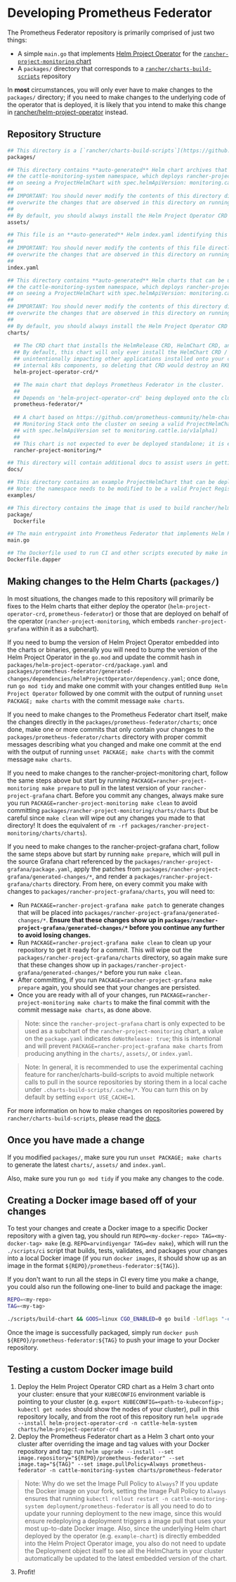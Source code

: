 # Developing Prometheus Federator

The Prometheus Federator repository is primarily comprised of just two things:
- A simple `main.go` that implements [Helm Project Operator](https://github.com/rancher/helm-project-operator) for the [`rancher-project-monitoring` chart](charts/rancher-project-monitoring)
- A `packages/` directory that corresponds to a [`rancher/charts-build-scripts`](https://github.com/rancher/charts-build-scripts) repository

In **most** circumstances, you will only ever have to make changes to the `packages/` directory; if you need to make changes to the underlying code of the operator that is deployed, it is likely that you intend to make this change in [rancher/helm-project-operator](https://github.com/rancher/helm-project-operator) instead.

## Repository Structure

```bash
## This directory is a [`rancher/charts-build-scripts`](https://github.com/rancher/charts-build-scripts) packages directory. See below for more details.
packages/

## This directory contains **auto-generated** Helm chart archives that can be used to deploy Prometheus Federator in a Kubernetes cluster in 
## the cattle-monitoring-system namespace, which deploys rancher-project-monitoring (located under charts/rancher-project-monitoring) 
## on seeing a ProjectHelmChart with spec.helmApiVersion: monitoring.cattle.io/v1alpha1.
##
## IMPORTANT: You should never modify the contents of this directory directly; you should always modify `packages` since that will 
## overwrite the changes that are observed in this directory on running a `make charts`.
##
## By default, you should always install the Helm Project Operator CRD chart before installing the main Prometheus Federator chart.
assets/

## This file is an **auto-generated** Helm index.yaml identifying this repository as a valid Helm repository that contains Helm charts.
##
## IMPORTANT: You should never modify the contents of this file directly; you should always modify `packages` since that will 
## overwrite the changes that are observed in this directory on running a `make charts` or `make index`.
##
index.yaml

## This directory contains **auto-generated** Helm charts that can be used to deploy Prometheus Federator in a Kubernetes cluster in 
## the cattle-monitoring-system namespace, which deploys rancher-project-monitoring (located under charts/rancher-project-monitoring) 
## on seeing a ProjectHelmChart with spec.helmApiVersion: monitoring.cattle.io/v1alpha1.
##
## IMPORTANT: You should never modify the contents of this directory directly; you should always modify `packages` since that will 
## overwrite the changes that are observed in this directory on running a `make charts`.
##
## By default, you should always install the Helm Project Operator CRD chart before installing the main Prometheus Federator chart.
charts/
  
  ## The CRD chart that installs the HelmRelease CRD, HelmChart CRD, and ProjectHelmChart CRD. This must be installed before installing all other charts.
  ## By default, this chart will only ever install the HelmChart CRD / the HelmRelease CRD; it will never upgrade or delete those CRDs to avoid 
  ## unintentionally impacting other applications installed onto your cluster that use those CRDs (e.g. RKE2 clusters use the HelmChart CRD to manage
  ## internal k8s components, so deleting that CRD would destroy an RKE2 cluster).
  helm-project-operator-crd/*

  ## The main chart that deploys Prometheus Federator in the cluster.
  ##
  ## Depends on 'helm-project-operator-crd' being deployed onto the cluster first.
  prometheus-federator/*
  
  ## A chart based on https://github.com/prometheus-community/helm-charts/tree/main/charts/kube-prometheus-stack that deploys a Project
  ## Monitoring Stack onto the cluster on seeing a valid ProjectHelmChart (which means that it is contained within a Project Registration Namespace
  ## with spec.helmApiVersion set to monitoring.cattle.io/v1alpha1)
  ##
  ## This chart is not expected to ever be deployed standalone; it is embedded into the Prometheus Federator binary itself.
  rancher-project-monitoring/*

## This directory will contain additional docs to assist users in getting started with using Helm Project Operator.
docs/

## This directory contains an example ProjectHelmChart that can be deployed to create an example Project Monitoring Stack
## Note: the namespace needs to be modified to be a valid Project Registration Namespace, depending on how you deployed the operator.
examples/

## This directory contains the image that is used to build rancher/helm-project-operator, which is hosted on hub.docker.com.
package/
  Dockerfile

## The main entrypoint into Prometheus Federator that implements Helm Project Operator.
main.go

## The Dockerfile used to run CI and other scripts executed by make in a Docker container (powered by https://github.com/rancher/dapper)
Dockerfile.dapper
```

## Making changes to the Helm Charts (`packages/`)

In most situations, the changes made to this repository will primarily be fixes to the Helm charts that either deploy the operator (`helm-project-operator-crd`, `prometheus-federator`) or those that are deployed on behalf of the operator (`rancher-project-monitoring`, which embeds `rancher-project-grafana` within it as a subchart).

If you need to bump the version of Helm Project Operator embedded into the charts or binaries, generally you will need to bump the version of the Helm Project Operator in the `go.mod` and update the commit hash in `packages/helm-project-operator-crd/package.yaml` and `packages/prometheus-federator/generated-changes/dependencies/helmProjectOperator/dependency.yaml`; once done, run `go mod tidy` and make one commit with your changes entitled `Bump Helm Project Operator` followed by one commit with the output of running `unset PACKAGE; make charts` with the commit message `make charts`.

If you need to make changes to the Prometheus Federator chart itself, make the changes directly in the `packages/prometheus-federator/charts`; once done, make one or more commits that only contain your changes to the `packages/prometheus-federator/charts` directory with proper commit messages describing what you changed and make one commit at the end with the output of running `unset PACKAGE; make charts` with the commit message `make charts`.

If you need to make changes to the rancher-project-monitoring chart, follow the same steps above but start by running `PACKAGE=rancher-project-monitoring make prepare` to pull in the latest version of your `rancher-project-grafana` chart. Before you commit any changes, always make sure you run `PACKAGE=rancher-project-monitoring make clean` to avoid committing `packages/rancher-project-monitoring/charts/charts` (but be careful since `make clean` will wipe out any changes you made to that directory! It does the equivalent of `rm -rf packages/rancher-project-monitoring/charts/charts`).

If you need to make changes to the rancher-project-grafana chart, follow the same steps above but start by running `make prepare`, which will pull in the source Grafana chart referenced by the `packages/rancher-project-grafana/package.yaml`, apply the patches from `packages/rancher-project-grafana/generated-changes/*`, and render a `packages/rancher-project-grafana/charts` directory. From here, on every commit you make with changes to `packages/rancher-project-grafana/charts`, you will need to:
- Run `PACKAGE=rancher-project-grafana make patch` to generate changes that will be placed into `packages/rancher-project-grafana/generated-changes/*`. **Ensure that these changes show up in `packages/rancher-project-grafana/generated-changes/*` before you continue any further to avoid losing changes.**
- Run `PACKAGE=rancher-project-grafana make clean` to clean up your repository to get it ready for a commit. This will wipe out the `packages/rancher-project-grafana/charts` directory, so again make sure that these changes show up in `packages/rancher-project-grafana/generated-changes/*` before you run `make clean`.
- After committing, if you run `PACKAGE=rancher-project-grafana make prepare` again, you should see that your changes are persisted.
- Once you are ready with all of your changes, run `PACKAGE=rancher-project-monitoring make charts` to make the final commit with the commit message `make charts`, as done above.

> Note: since the `rancher-project-grafana` chart is only expected to be used as a subchart of the `rancher-project-monitoring` chart, a value on the `package.yaml` indicates `doNotRelease: true`; this is intentional and will prevent `PACKAGE=rancher-project-grafana make charts` from producing anything in the `charts/`, `assets/`, or `index.yaml`.

> Note: In general, it is recommended to use the experimental caching feature for rancher/charts-build-scripts to avoid multiple network calls to pull in the source repositories by storing them in a local cache under `.charts-build-scripts/.cache/*`. You can turn this on by default by setting `export USE_CACHE=1`.

For more information on how to make changes on repositories powered by `rancher/charts-build-scripts`, please read the [docs](https://github.com/rancher/charts-build-scripts/tree/master/templates/template/docs).

## Once you have made a change

If you modified `packages/`, make sure you run `unset PACKAGE; make charts` to generate the latest `charts/`, `assets/` and `index.yaml`.

Also, make sure you run `go mod tidy` if you make any changes to the code.

## Creating a Docker image based off of your changes

To test your changes and create a Docker image to a specific Docker repository with a given tag, you should run `REPO=<my-docker-repo> TAG=<my-docker-tag> make` (e.g. `REPO=arvindiyengar TAG=dev make`), which will run the `./scripts/ci` script that builds, tests, validates, and packages your changes into a local Docker image (if you run `docker images`, it should show up as an image in the format `${REPO}/prometheus-federator:${TAG}`).

If you don't want to run all the steps in CI every time you make a change, you could also run the following one-liner to build and package the image:

```bash
REPO=<my-repo>
TAG=<my-tag>

./scripts/build-chart && GOOS=linux CGO_ENABLED=0 go build -ldflags "-extldflags -static -s" -o bin/prometheus-federator && REPO=${REPO} TAG=${TAG} make package
```

Once the image is successfully packaged, simply run `docker push ${REPO}/prometheus-federator:${TAG}` to push your image to your Docker repository.

## Testing a custom Docker image build

1. Deploy the Helm Project Operator CRD chart as a Helm 3 chart onto your cluster: ensure that your `KUBECONFIG` environment variable is pointing to your cluster (e.g. `export KUBECONFIG=<path-to-kubeconfig>; kubectl get nodes` should show the nodes of your cluster), pull in this repository locally, and from the root of this repository run `helm upgrade --install helm-project-operator-crd -n cattle-helm-system charts/helm-project-operator-crd`
2. Deploy the Prometheus Federator chart as a Helm 3 chart onto your cluster after overriding the image and tag values with your Docker repository and tag: run `helm upgrade --install --set image.repository="${REPO}/prometheus-federator" --set image.tag="${TAG}" --set image.pullPolicy=Always prometheus-federator -n cattle-monitoring-system charts/prometheus-federator`
> Note: Why do we set the Image Pull Policy to `Always`? If you update the Docker image on your fork, setting the Image Pull Policy to `Always` ensures that running `kubectl rollout restart -n cattle-monitoring-system deployment/prometheus-federator` is all you need to do to update your running deployment to the new image, since this would ensure redeploying a deployment triggers a image pull that uses your most up-to-date Docker image. Also, since the underlying Helm chart deployed by the operator (e.g. `example-chart`) is directly embedded into the Helm Project Operator image, you also do not need to update the Deployment object itself to see all the HelmCharts in your cluster automatically be updated to the latest embedded version of the chart.
3. Profit!